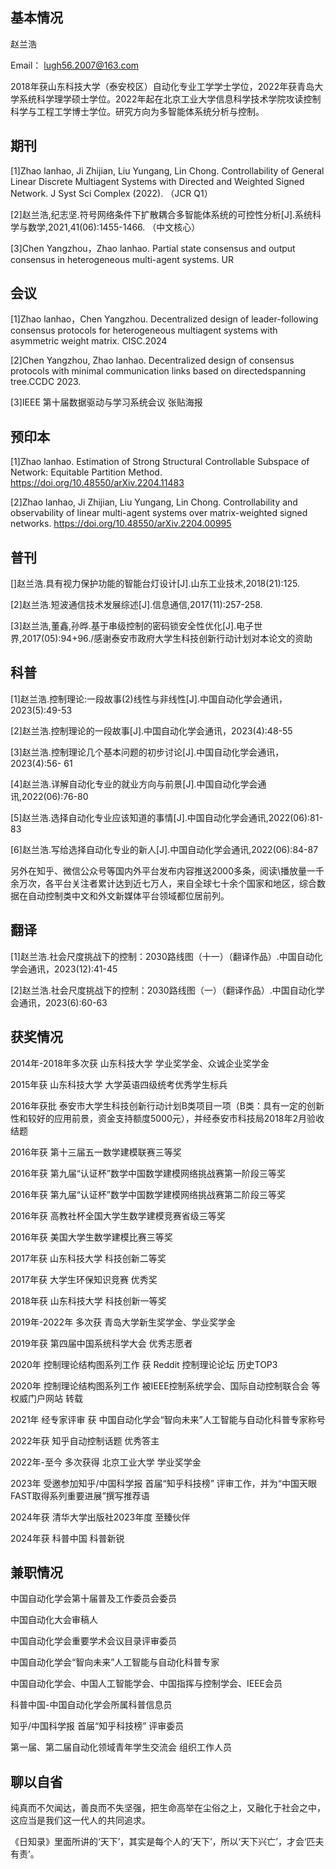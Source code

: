 ## 基本情况

赵兰浩

Email： lugh56.2007@163.com

2018年获山东科技大学（泰安校区）自动化专业工学学士学位，2022年获青岛大学系统科学理学硕士学位。2022年起在北京工业大学信息科学技术学院攻读控制科学与工程工学博士学位。研究方向为多智能体系统分析与控制。

## 期刊

[1]Zhao lanhao, Ji Zhijian, Liu Yungang, Lin Chong. Controllability of General Linear Discrete Multiagent Systems with Directed and Weighted Signed Network. J Syst Sci Complex (2022). （JCR Q1）

[2]赵兰浩,纪志坚.符号网络条件下扩散耦合多智能体系统的可控性分析[J].系统科学与数学,2021,41(06):1455-1466. （中文核心）

[3]Chen Yangzhou，Zhao lanhao. Partial state consensus and output consensus in heterogeneous multi-agent systems. UR

## 会议

[1]Zhao lanhao，Chen Yangzhou. Decentralized design of leader-following consensus protocols for heterogeneous multiagent systems with asymmetric weight matrix. CISC.2024 

[2]Chen Yangzhou, Zhao lanhao. Decentralized design of consensus protocols with minimal communication links based on directedspanning tree.CCDC 2023. 

[3]IEEE 第十届数据驱动与学习系统会议 张贴海报 

## 预印本

[1]Zhao lanhao. Estimation of Strong Structural Controllable Subspace of Network: Equitable Partition Method.
https://doi.org/10.48550/arXiv.2204.11483 

[2]Zhao lanhao, Ji Zhijian, Liu Yungang, Lin Chong. Controllability and observability of linear multi-agent systems over matrix-weighted signed networks.
https://doi.org/10.48550/arXiv.2204.00995 

## 普刊

[]赵兰浩.具有视力保护功能的智能台灯设计[J].山东工业技术,2018(21):125.

[2]赵兰浩.短波通信技术发展综述[J].信息通信,2017(11):257-258.

[3]赵兰浩,董鑫,孙晔.基于串级控制的密码锁安全性优化[J].电子世界,2017(05):94+96./感谢泰安市政府大学生科技创新行动计划对本论文的资助

## 科普

[1]赵兰浩.控制理论:一段故事(2)线性与非线性[J].中国自动化学会通讯，2023(5):49-53

[2]赵兰浩.控制理论的一段故事[J].中国自动化学会通讯，2023(4):48-55

[3]赵兰浩.控制理论几个基本问题的初步讨论[J].中国自动化学会通讯，2023(4):56-
61

[4]赵兰浩.详解自动化专业的就业方向与前景[J].中国自动化学会通讯,2022(06):76-80

[5]赵兰浩.选择自动化专业应该知道的事情[J].中国自动化学会通讯,2022(06):81-83

[6]赵兰浩.写给选择自动化专业的新人[J].中国自动化学会通讯,2022(06):84-87

另外在知乎、微信公众号等国内外平台发布内容推送2000多条，阅读\播放量一千余万次，各平台关注者累计达到近七万人，来自全球七十余个国家和地区，综合数据在自动控制类中文和外文新媒体平台领域都位居前列。

## 翻译

[1]赵兰浩.社会尺度挑战下的控制：2030路线图（十一）（翻译作品）.中国自动化学会通讯，2023(12):41-45

[2]赵兰浩.社会尺度挑战下的控制：2030路线图（一）（翻译作品）.中国自动化学会通讯，2023(6):60-63

## 获奖情况

2014年-2018年多次获 山东科技大学 学业奖学金、众诚企业奖学金

2015年获 山东科技大学 大学英语四级统考优秀学生标兵

2016年获批 泰安市大学生科技创新行动计划B类项目一项（B类：具有一定的创新性和较好的应用前景，资金支持额度5000元），并经泰安市科技局2018年2月验收结题

2016年获 第十三届五一数学建模联赛三等奖

2016年获 第九届“认证杯”数学中国数学建模网络挑战赛第一阶段三等奖

2016年获 第九届“认证杯”数学中国数学建模网络挑战赛第二阶段三等奖

2016年获 高教社杯全国大学生数学建模竞赛省级三等奖

2016年获 美国大学生数学建模比赛三等奖

2017年获 山东科技大学 科技创新二等奖

2017年获 大学生环保知识竞赛 优秀奖

2018年获 山东科技大学 科技创新一等奖

2019年-2022年 多次获 青岛大学新生奖学金、学业奖学金

2019年获 第四届中国系统科学大会 优秀志愿者

2020年 控制理论结构图系列工作 获 Reddit 控制理论论坛 历史TOP3 

2020年 控制理论结构图系列工作 被IEEE控制系统学会、国际自动控制联合会 等权威门户网站 转载

2021年 经专家评审 获 中国自动化学会“智向未来”人工智能与自动化科普专家称号

2022年获 知乎自动控制话题 优秀答主

2022年-至今 多次获得 北京工业大学 学业奖学金

2023年 受邀参加知乎/中国科学报 首届“知乎科技榜” 评审工作，并为“中国天眼FAST取得系列重要进展”撰写推荐语

2024年获 清华大学出版社2023年度 至臻伙伴

2024年获 科普中国 科普新锐

## 兼职情况

中国自动化学会第十届普及工作委员会委员

中国自动化大会审稿人

中国自动化学会重要学术会议目录评审委员

中国自动化学会“智向未来”人工智能与自动化科普专家

中国自动化学会、中国人工智能学会、中国指挥与控制学会、IEEE会员

科普中国-中国自动化学会所属科普信息员

知乎/中国科学报 首届“知乎科技榜” 评审委员

第一届、第二届自动化领域青年学生交流会 组织工作人员

## 聊以自省

纯真而不欠闻达，善良而不失坚强，把生命高举在尘俗之上，又融化于社会之中，这应当是我们这一代人的共同追求。

《日知录》里面所讲的‘天下’，其实是每个人的‘天下’，所以‘天下兴亡’，才会‘匹夫有责’。








